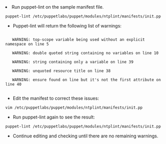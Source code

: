 <li>Run puppet-lint on the sample manifest file.</li>
</ul>

<p><code>puppet-lint /etc/puppetlabs/puppet/modules/ntplint/manifests/init.pp</code></p>

<ul>
<li>Puppet-lint will return the following list of warnings:</li>
</ul>

<pre><code>
   WARNING: top-scope variable being used without an explicit namespace on line 5

   WARNING: double quoted string containing no variables on line 10

   WARNING: string containing only a variable on line 39

   WARNING: unquoted resource title on line 38

   WARNING: ensure found on line but it's not the first attribute on line 40

</code></pre>

<ul>
<li>Edit the manifest to correct these issues:</li>
</ul>

<p><code>vim /etc/puppetlabs/puppet/modules/ntplint/manifests/init.pp</code></p>

<ul>
<li>Run puppet-lint again to see the result:</li>
</ul>

<p><code>puppet-lint /etc/puppetlabs/puppet/modules/ntplint/manifests/init.pp</code></p>

<ul>
<li>Continue editing and checking until there are no remaining warnings. </li>
</ul>